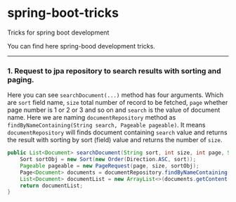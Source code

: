 # spring-boot-tricks
Tricks for spring boot development

You can find here spring-bood development tricks.

***

### 1. Request to jpa repository to search results with sorting and paging.

Here you can see `searchDocument(...)` method has four arguments. Which are `sort` field name, `size` total number of record to be fetched, `page` whether page number is 1 or 2 or 3 and so on and `search` is the value of document name. Here we are naming `documentRepository` method as `findByNameContaining(String search, Pageable pageable)`. It means `documentRepository` will finds document containing `search` value and returns the result with sorting by sort (field) value and returns the number of `size`.

```java
public List<Document> searchDocument(String sort, int size, int page, String search) {
	Sort sortObj = new Sort(new Order(Direction.ASC, sort));
	Pageable pageable = new PageRequest(page, size, sortObj);
	Page<Document> documents = documentRepository.findByNameContaining(search, pageable);
	List<Document> documentList = new ArrayList<>(documents.getContent());
	return documentList;
}
```
